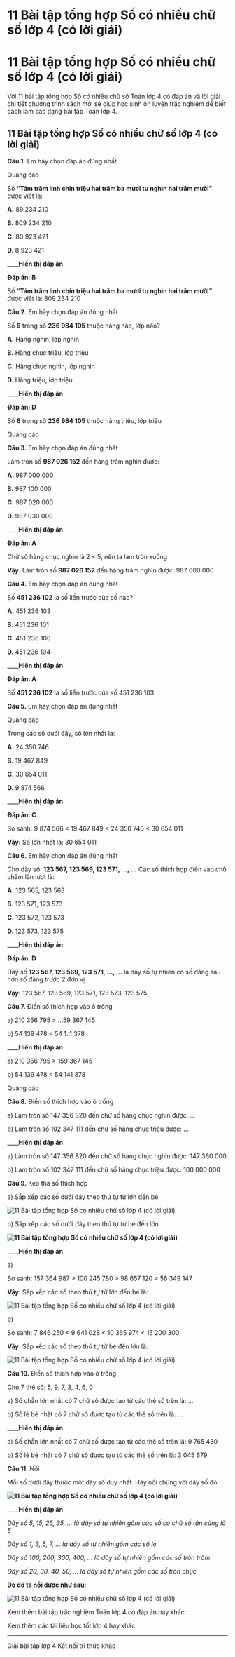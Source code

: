 # 11 Bài tập tổng hợp Số có nhiều chữ số lớp 4 (có lời giải)

# 11 Bài tập tổng hợp Số có nhiều chữ số lớp 4 (có lời giải)

Với 11 bài tập tổng hợp Số có nhiều chữ số Toán lớp 4 có đáp án và lời giải chi tiết chương trình sách mới sẽ giúp học sinh ôn luyện trắc nghiệm để biết cách làm các dạng bài tập Toán lớp 4.

## 11 Bài tập tổng hợp Số có nhiều chữ số lớp 4 (có lời giải)

**Câu 1.** Em hãy chọn đáp án đúng nhất

Quảng cáo

Số **“Tám trăm linh chín triệu hai trăm ba mươi tư nghìn hai trăm mười”** được viết là: 

**A.** 89 234 210

**B.** 809 234 210

**C.** 80 923 421

**D.** 8 923 421

____**Hiển thị đáp án**

**Đáp án: B**

Số **“Tám trăm linh chín triệu hai trăm ba mươi tư nghìn hai trăm mười”** được viết là: 809 234 210

**Câu 2.** Em hãy chọn đáp án đúng nhất

Số **6** trong số **236 984 105** thuộc hàng nào, lớp nào?

**A.** Hàng nghìn, lớp nghìn

**B.** Hàng chục triệu, lớp triệu

**C.** Hàng chục nghìn, lớp nghìn

**D.** Hàng triệu, lớp triệu

____**Hiển thị đáp án**

**Đáp án: D**

Số **6** trong số **236 984 105** thuộc hàng triệu, lớp triệu

Quảng cáo

**Câu 3.** Em hãy chọn đáp án đúng nhất

Làm tròn số **987 026 152** đến hàng trăm nghìn được: 

**A.** 987 000 000

**B.** 987 100 000

**C.** 987 020 000

**D.** 987 030 000

____**Hiển thị đáp án**

**Đáp án: A**

Chữ số hàng chục nghìn là 2 < 5, nên ta làm tròn xuống

**Vậy:** Làm tròn số **987 026 152** đến hàng trăm nghìn được: 987 000 000

**Câu 4.** Em hãy chọn đáp án đúng nhất

Số **451 236 102** là số liền trước của số nào?

**A.** 451 236 103

**B.** 451 236 101

**C.** 451 236 100

**D.** 451 236 104

____**Hiển thị đáp án**

**Đáp án: A**

Số **451 236 102** là số liền trước của số 451 236 103

**Câu 5.** Em hãy chọn đáp án đúng nhất

Quảng cáo

Trong các số dưới đây, số lớn nhất là: 

**A.** 24 350 746

**B.** 19 467 849

**C.** 30 654 011

**D.** 9 874 566

____**Hiển thị đáp án**

**Đáp án: C**

So sánh: 9 874 566 < 19 467 849 < 24 350 746 < 30 654 011

**Vậy:** Số lớn nhất là: 30 654 011

**Câu 6.** Em hãy chọn đáp án đúng nhất

Cho dãy số: **123 567, 123 569, 123 571, …, …** Các số thích hợp điền vào chỗ chấm lần lượt là: 

**A.** 123 565, 123 563 

**B.** 123 571, 123 573

**C.** 123 572, 123 573

**D.** 123 573, 123 575

____**Hiển thị đáp án**

**Đáp án: D**

Dãy số **123 567, 123 569, 123 571, …, …** là dãy số tự nhiên có số đằng sau hơn số đằng trước 2 đơn vị

**Vậy:** 123 567, 123 569, 123 571, 123 573, 123 575

**Câu 7.** Điền số thích hợp vào ô trống

a) 210 356 795 > …59 367 145

b) 54 139 478 < 54 1..1 378

____**Hiển thị đáp án**

a) 210 356 795 > 159 367 145

b) 54 139 478 < 54 141 378

Quảng cáo

**Câu 8.** Điền số thích hợp vào ô trống

a) Làm tròn số 147 356 820 đến chữ số hàng chục nghìn được: …

b) Làm tròn số 102 347 111 đến chữ số hàng chục triệu được: …

____**Hiển thị đáp án**

a) Làm tròn số 147 356 820 đến chữ số hàng chục nghìn được: 147 360 000

b) Làm tròn số 102 347 111 đến chữ số hàng chục triệu được: 100 000 000

**Câu 9.** Kéo thả số thích hợp

a) Sắp xếp các số dưới đây theo thứ tự từ lớn đến bé

![11 Bài tập tổng hợp Số có nhiều chữ số lớp 4 \(có lời giải\)](https://vietjack.com/toan-4-kn/images/trac-nghiem-bai-tap-tong-hop-so-co-nhieu-chu-so-248480.PNG)

b) Sắp xếp các số dưới đây theo thứ tự từ bé đến lớn

**![11 Bài tập tổng hợp Số có nhiều chữ số lớp 4 \(có lời giải\)](https://vietjack.com/toan-4-kn/images/trac-nghiem-bai-tap-tong-hop-so-co-nhieu-chu-so-248481.PNG)**

____**Hiển thị đáp án**

a) 

So sánh: 157 364 987 > 100 245 780 > 98 657 120 > 56 349 147

**Vậy:** Sắp xếp các số theo thứ tự từ lớn đến bé là:

![11 Bài tập tổng hợp Số có nhiều chữ số lớp 4 \(có lời giải\)](https://vietjack.com/toan-4-kn/images/trac-nghiem-bai-tap-tong-hop-so-co-nhieu-chu-so-248482.PNG)

b)

So sánh: 7 846 250 < 9 641 028 < 10 365 974 < 15 200 300

**Vậy:** Sắp xếp các số theo thứ tự từ bé đến lớn là: 

![11 Bài tập tổng hợp Số có nhiều chữ số lớp 4 \(có lời giải\)](https://vietjack.com/toan-4-kn/images/trac-nghiem-bai-tap-tong-hop-so-co-nhieu-chu-so-248483.PNG)

**Câu 10.** Điền số thích hợp vào ô trống

Cho 7 thẻ số: 5, 9, 7, 3, 4, 6, 0

a) Số chẵn lớn nhất có 7 chữ số được tạo từ các thẻ số trên là: …

b) Số lẻ bé nhất có 7 chữ số được tạo từ các thẻ số trên là: …

____**Hiển thị đáp án**

a) Số chẵn lớn nhất có 7 chữ số được tạo từ các thẻ số trên là: 9 765 430

b) Số lẻ bé nhất có 7 chữ số được tạo từ các thẻ số trên là: 3 045 679

**Câu 11.** Nối

Mỗi số dưới đây thuộc một dãy số duy nhất. Hãy nối chúng với dãy số đó

**![11 Bài tập tổng hợp Số có nhiều chữ số lớp 4 \(có lời giải\)](https://vietjack.com/toan-4-kn/images/trac-nghiem-bai-tap-tong-hop-so-co-nhieu-chu-so-248484.PNG)**

____**Hiển thị đáp án**

_Dãy số 5, 15, 25, 35, … là dãy số tự nhiên gồm các số có chữ số tận cùng là 5_

_Dãy số 1, 3, 5, 7, … là dãy số tự nhiên gồm các số lẻ_

_Dãy số 100, 200, 300, 400, … là dãy số tự nhiên gồm các số tròn trăm_

_Dãy số 20, 30, 40, 50, … là dãy số tự nhiên gồm các số tròn chục_

**Do đó ta nỗi được như sau:**

![11 Bài tập tổng hợp Số có nhiều chữ số lớp 4 \(có lời giải\)](https://vietjack.com/toan-4-kn/images/trac-nghiem-bai-tap-tong-hop-so-co-nhieu-chu-so-248485.PNG)

Xem thêm bài tập trắc nghiệm Toán lớp 4 có đáp án hay khác:

Xem thêm các tài liệu học tốt lớp 4 hay khác:

* * *

Giải bài tập lớp 4 Kết nối tri thức khác
